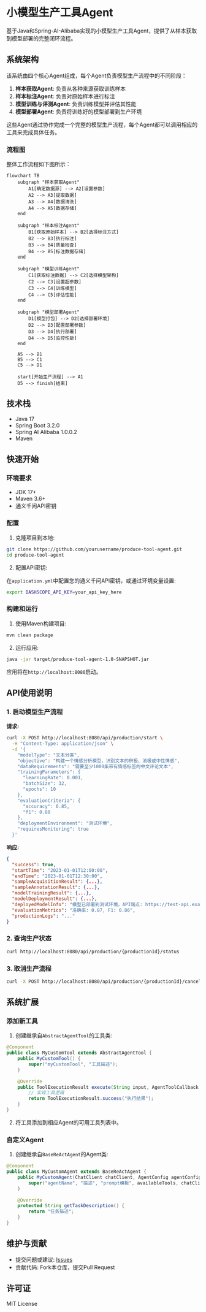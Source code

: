 # 小模型生产工具Agent

基于Java和Spring-AI-Alibaba实现的小模型生产工具Agent，提供了从样本获取到模型部署的完整闭环流程。

## 系统架构

该系统由四个核心Agent组成，每个Agent负责模型生产流程中的不同阶段：

1. **样本获取Agent**: 负责从各种来源获取训练样本
2. **样本标注Agent**: 负责对原始样本进行标注
3. **模型训练与评测Agent**: 负责训练模型并评估其性能
4. **模型部署Agent**: 负责将训练好的模型部署到生产环境

这些Agent通过协作完成一个完整的模型生产流程，每个Agent都可以调用相应的工具来完成具体任务。

### 流程图

整体工作流程如下图所示：

```mermaid
flowchart TB
    subgraph "样本获取Agent"
        A1[确定数据源] --> A2[设置参数]
        A2 --> A3[提取数据]
        A3 --> A4[数据清洗]
        A4 --> A5[数据存储]
    end
    
    subgraph "样本标注Agent"
        B1[获取原始样本] --> B2[选择标注方式]
        B2 --> B3[执行标注]
        B3 --> B4[质量检查]
        B4 --> B5[标注数据存储]
    end
    
    subgraph "模型训练Agent"
        C1[获取标注数据] --> C2[选择模型架构]
        C2 --> C3[设置超参数]
        C3 --> C4[训练模型]
        C4 --> C5[评估性能]
    end
    
    subgraph "模型部署Agent"
        D1[模型打包] --> D2[选择部署环境]
        D2 --> D3[配置部署参数]
        D3 --> D4[执行部署]
        D4 --> D5[监控性能]
    end
    
    A5 --> B1
    B5 --> C1
    C5 --> D1
    
    start[开始生产流程] --> A1
    D5 --> finish[结束]
```

## 技术栈

- Java 17
- Spring Boot 3.2.0
- Spring AI Alibaba 1.0.0.2
- Maven

## 快速开始

### 环境要求

- JDK 17+
- Maven 3.6+
- 通义千问API密钥

### 配置

1. 克隆项目到本地:

```bash
git clone https://github.com/yourusername/produce-tool-agent.git
cd produce-tool-agent
```

2. 配置API密钥:

在`application.yml`中配置您的通义千问API密钥，或通过环境变量设置:

```bash
export DASHSCOPE_API_KEY=your_api_key_here
```

### 构建和运行

1. 使用Maven构建项目:

```bash
mvn clean package
```

2. 运行应用:

```bash
java -jar target/produce-tool-agent-1.0-SNAPSHOT.jar
```

应用将在`http://localhost:8080`启动。

## API使用说明

### 1. 启动模型生产流程

**请求:**

```bash
curl -X POST http://localhost:8080/api/production/start \
  -H "Content-Type: application/json" \
  -d '{
    "modelType": "文本分类",
    "objective": "构建一个情感分析模型，识别文本的积极、消极或中性情感",
    "dataRequirements": "需要至少1000条带有情感标签的中文评论文本",
    "trainingParameters": {
      "learningRate": 0.001,
      "batchSize": 32,
      "epochs": 10
    },
    "evaluationCriteria": {
      "accuracy": 0.85,
      "f1": 0.80
    },
    "deploymentEnvironment": "测试环境",
    "requiresMonitoring": true
  }'
```

**响应:**

```json
{
  "success": true,
  "startTime": "2023-01-01T12:00:00",
  "endTime": "2023-01-01T12:30:00",
  "sampleAcquisitionResult": {...},
  "sampleAnnotationResult": {...},
  "modelTrainingResult": {...},
  "modelDeploymentResult": {...},
  "deployedModelInfo": "模型已部署到测试环境，API端点: https://test-api.example.com/model/deploy-123",
  "evaluationMetrics": "准确率: 0.87, F1: 0.86",
  "productionLogs": "..."
}
```

### 2. 查询生产状态

```bash
curl http://localhost:8080/api/production/{productionId}/status
```

### 3. 取消生产流程

```bash
curl -X POST http://localhost:8080/api/production/{productionId}/cancel
```

## 系统扩展

### 添加新工具

1. 创建继承自`AbstractAgentTool`的工具类:

```java
@Component
public class MyCustomTool extends AbstractAgentTool {
    public MyCustomTool() {
        super("myCustomTool", "工具描述");
    }
    
    @Override
    public ToolExecutionResult execute(String input, AgentToolCallback callback) {
        // 实现工具逻辑
        return ToolExecutionResult.success("执行结果");
    }
}
```

2. 将工具添加到相应Agent的可用工具列表中。

### 自定义Agent

1. 创建继承自`BaseReActAgent`的Agent类:

```java
@Component
public class MyCustomAgent extends BaseReActAgent {
    public MyCustomAgent(ChatClient chatClient, AgentConfig agentConfig, ToolRegistry toolRegistry) {
        super("agentName", "描述", "prompt模板", availableTools, chatClient, agentConfig, toolRegistry);
    }
    
    @Override
    protected String getTaskDescription() {
        return "任务描述";
    }
}
```

## 维护与贡献

- 提交问题或建议: [Issues](https://github.com/yourusername/produce-tool-agent/issues)
- 贡献代码: Fork本仓库，提交Pull Request

## 许可证

MIT License 